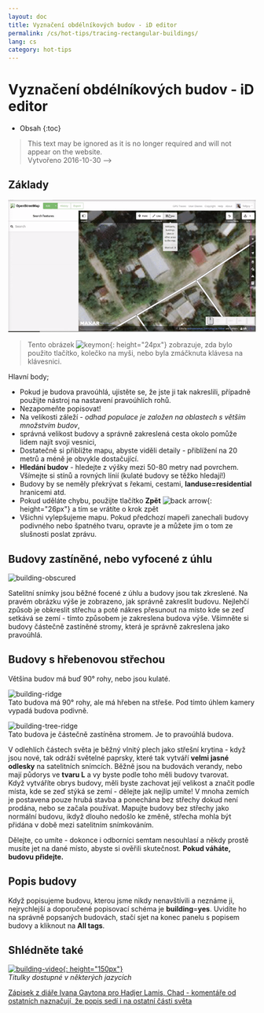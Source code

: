 ```yaml
---
layout: doc
title: Vyznačení obdélníkových budov - iD editor
permalink: /cs/hot-tips/tracing-rectangular-buildings/
lang: cs
category: hot-tips
---
```


Vyznačení obdélníkových budov - iD editor
============

- Obsah
{:toc}

> This text may be ignored as it is no longer required and will not appear on the website.  
> Vytvořeno 2016-10-30 -->  

Základy
----------

![Rectangular building][]  

> Tento obrázek ![keymon]{: height="24px"} zobrazuje, zda bylo použito tlačítko, kolečko na myši, nebo byla zmáčknuta klávesa na klávesnici.   

Hlavní body;  

- Pokud je budova pravoúhlá, ujistěte se, že jste ji tak nakreslili, případně použijte nástroj na nastavení pravoúhlích rohů.  
- Nezapomeňte popisovat!  
- Na velikosti záleží - *odhad populace je založen na oblastech s větším množstvím budov*,  
- správná velikost budovy a správně zakreslená cesta okolo pomůže lidem najít svoji vesnici,  
- Dostatečně si přibližte mapu, abyste viděli detaily - přiblížení na 20 metrů a méně je obvykle dostačující.  
- **Hledání budov** - hledejte z výšky mezi 50-80 metry nad povrchem. Všímejte si stínů a rovných línií (kulaté budovy se těžko hledají!)  
- Budovy by se neměly překrývat s řekami, cestami, **landuse=residential** hranicemi atd.  
- Pokud uděláte chybu, použijte tlačítko **Zpět** ![back arrow]{: height="26px"} a tím se vrátíte o krok zpět   
- Všichni vylepšujeme mapu. Pokud předchozí mapeři zanechali budovy podivného nebo špatného tvaru, opravte je a můžete jim o tom ze slušnosti poslat zprávu.  

Budovy zastíněné, nebo vyfocené z úhlu  
--------------------------------------

![building-obscured][]  

Satelitní snímky jsou běžné focené z úhlu a budovy jsou tak zkreslené. Na pravém obrázku výše je zobrazeno, jak správně zakreslit budovu. Nejlehčí způsob je obkreslit střechu a poté nákres přesunout na místo kde se zeď setkává se zemí - tímto způsobem je zakreslena budova výše. Všimněte si budovy částečně zastíněné stromy, která je správně zakreslena jako pravoúhlá. 

Budovy s hřebenovou střechou
----------------------------
 
Většina budov má buď 90° rohy, nebo jsou kulaté.  

![building-ridge][]  
Tato budova má 90° rohy, ale má hřeben na střeše. Pod tímto úhlem kamery vypadá budova podivně.  

![building-tree-ridge][]  
Tato budova je částečně zastíněna stromem. Je to pravoúhlá budova.  

V odlehlích částech světa je běžný vlnitý plech jako střešní krytina - když jsou nové, tak odráží světelné paprsky, které tak vytváří **velmi jasné odlesky** na satelitních snímcích. Běžně jsou na budovách verandy, nebo mají půdorys ve **tvaru L** a vy byste podle toho měli budovy tvarovat.  
Když vytváříte obrys budovy, měli byste zachovat její velikost a značit podle místa, kde se zeď stýká se zemí - dělejte jak nejlíp umíte! V mnoha zemích je postavena pouze hrubá stavba a ponechána bez střechy dokud není prodána, nebo se začala používat. Mapujte budovy bez střechy jako normální budovu, ikdyž dlouho nedošlo ke změně, střecha mohla být přidána v době mezi satelitním snímkováním.  

Dělejte, co umíte - dokonce i odborníci semtam nesouhlasí a někdy prostě musíte jet na dané místo, abyste si ověřili skutečnost. **Pokud váháte, budovu přidejte.**  

Popis budovy
-------------

Když popisujeme budovu, kterou jsme nikdy nenavštívili a neznáme ji, nejrychlejší a doporučené popisovací schéma je **building**=**yes**. Uvidíte ho na správně popsaných budovách, stačí sjet na konec panelu s popisem budovy a kliknout na **All tags**. 

Shlédněte také  
---------

[![building-video]{: height="150px"}](https://www.youtube.com/watch?v=VPJz-AucqF4&index=7&list=PLb9506_-6FMHZ3nwn9heri3xjQKrSq1hN "Humanitarian OpenStreetMap Team výukové videa - Přidání budovy do OpenStreetMap")  
*Titulky dostupné v některých jazycích*  

[Zápisek z diáře Ivana Gaytona pro Hadjer Lamis, Chad - komentáře od ostatních naznačují, že popis sedí i na ostatní části světa](https://www.openstreetmap.org/user/IvanGayton/diary/38612)



[Rectangular building]: /images/hot-tips/rectangular_building.gif "Zakreslení obdélníkové budovy, zarovnání rohů a přidání popisů."
[keymon]:/images/hot-tips/keymon.png
[building-ridge]: /images/hot-tips/building-ridge.png
[back arrow]: /images/beginner/back-arrow.png
[building-tree-ridge]: /images/hot-tips/building-tree-ridge.png
[building-obscured]: /images/hot-tips/buildings-obscured-traced-1.png "Před a po - zakreslení budovy vyfocené pod úhlem"
[building-video]: /images/hot-tips/building-video.png "Humanitarian OpenStreetMap Team výukové videa - Přidání budovy do OpenStreetMap"